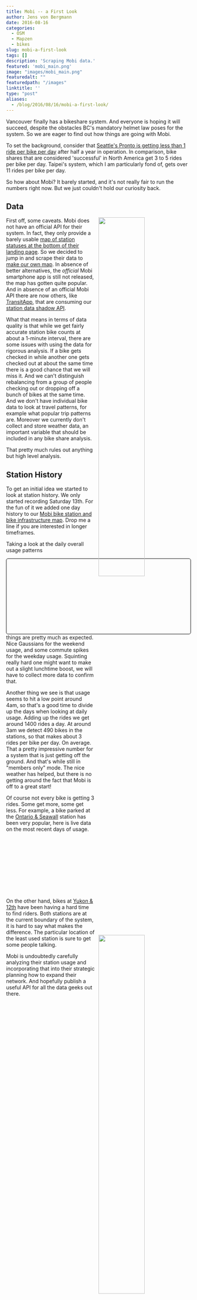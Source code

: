 ```yaml
---
title: Mobi -- a First Look
author: Jens von Bergmann
date: 2016-08-16
categories:
  - OSM
  - Mapzen
  - bikes
slug: mobi-a-first-look
tags: []
description: 'Scraping Mobi data.'
featured: 'mobi_main.png'
image: "images/mobi_main.png"
featuredalt: ""
featuredpath: "/images"
linktitle: ''
type: "post"
aliases:
  - /blog/2016/08/16/mobi-a-first-look/
---
```






Vancouver finally has a bikeshare system. And everyone is hoping it will succeed, despite the obstacles BC's mandatory
helmet law poses for the system. So we are eager to find out how things are going with Mobi.
  
To set the background, consider that
[Seattle's Pronto is getting less than 1 ride per bike per day](http://www.seattlemet.com/articles/2016/3/21/the-rise-and-fall-and-possible-rise-again-of-pronto)
after half a year in operation. In comparison, bike shares that are considered 'successful' in North America get 3 to 5
rides per bike per day. Taipei's system, which I am particularly fond of, gets over 11 rides per bike per day.

So how about Mobi? It barely started, and it's not really fair to run the numbers right now. But we just couldn't hold
our curiosity back.

<!-- more -->
## Data
<a href="http://mountainmath.ca/mobi#14.287582005629245/49.2742/-123.1277" target="_blank"><img  src="images/mobi_main.png"  style="width:50%;float:right;margin-left:10px;"></a>
First off, some caveats. Mobi does not have an official API for their system. In fact, they only provide a barely usable
[map of station statuses at the bottom of their landing page](https://www.mobibikes.ca). So we decided to
jump in and scrape their data to [make our own map](http://doodles.mountainmath.ca/blog/2016/07/26/bike-share-map/). In
absence of better alternatives, the *official* Mobi smartphone app is still not released, the map has gotten quite popular.
And in absence of an official Mobi API there are now others, like [TransitApp](http://transitapp.com/), that are consuming our
[station data shadow API](http://mountainmath.ca/mobi/stations).

What that means in terms of data quality is that while we get fairly accurate station bike counts at about a 1-minute
interval, there are some issues with using the data for rigorous analysis. If a bike gets checked in while another one
gets checked out at about the same time there is a good chance that we will miss it. And we can't distinguish rebalancing
from a group of people checking out or dropping off a bunch of bikes at the same time. And we don't have individual bike
data to look at travel patterns, for example what popular trip patterns are. Moreover we currently don't collect and store
weather data, an important variable that should be included in any bike share analysis.

That pretty much rules out anything but high level analysis.

## Station History
To get an initial idea we started to look at station history. We only started recording Saturday 13th. For the fun of it
we added one day history to our [Mobi bike station and bike infrastructure map](https://mountainmath.ca/mobi). Drop me
a line if you are interested in longer timeframes. 

Taking a look at the daily overall usage patterns
<div style="padding:2px;border: 1px solid black;border-radius:5px;">
<div id="graph_mobi_hourly" style="height:200px;max-width:640px;" data-url="/data/mobi_hourly.json"></div>
</div>
things are pretty much as expected. Nice Gaussians for the weekend usage, and some commute spikes for the weekday usage.
Squinting really hard one might want to make out a slight lunchtime boost, we will have to collect more data to confirm
that.

Another thing we see is that usage seems to hit a low point around 4am, so that's a good time to divide up the days when
looking at daily usage. Adding up the rides we get around 1400 rides a day. At around 3am we detect 490 bikes in the
stations, so that makes about 3 rides per bike per day. On average. That a pretty impressive number for a system that is
just getting off the ground. And that's while still in "members only" mode. The nice weather has helped, but there is no
getting around the fact that Mobi is off to a great start!
 

Of course not every bike is getting 3 rides. Some get more, some get less. For example, a bike parked at the
[Ontario & Seawall](http://mountainmath.ca/mobi#17/49.27147/-123.10407) station has been very popular, here is live data
on the most recent days of usage.
 <div id="station_graph_os" style="height:150px;"></div>

<a href="http://mountainmath.ca/mobi#19/49.26084/-123.11418" target="_blank"><img  src="images/yukon_12.png"  style="width:50%;float:right;margin-left:10px;"></a>
On the other hand, bikes at [Yukon & 12th](http://mountainmath.ca/mobi#19/49.26084/-123.11418) have been having a hard
time to find riders. Both stations are at the
current boundary of the system, it is hard to say what makes the difference. The particular location of the least used
station is sure to get some people talking.


Mobi is undoubtedly carefully
analyzing their station usage and incorporating that into their strategic planning how to expand their network. And
hopefully publish a useful API for all the data geeks out there.


<script src="//d3js.org/d3.v3.min.js" charset="utf-8"></script>
<script src="/lib/jquery.min.js" charset="utf-8"></script>
<script>

function graphBikeStation(selector,station_id){
  var outerHeight=$(selector).height(),
      outerWidth=$($(selector)[0].parentNode).width();
  var margin = {top: 20, right: 20, bottom: 30, left: 50},
      width = outerWidth - margin.left - margin.right,
      height = outerHeight - margin.top - margin.bottom;

  var formatDate = d3.time.format("%X");
  var x = d3.time.scale()
      .range([0, width]);

  var y = d3.scale.linear()
      .range([height, 0]);

  var xAxis = d3.svg.axis().scale(x).orient('bottom');

  var yAxis = d3.svg.axis().scale(y).orient('left').ticks(5);

  var line = d3.svg.line()
      .x(function(d) { return x(d.created_at); })
      .y(function(d) { return y(d.available_bikes); })
      .interpolate('step-after');
  var bikeArea = d3.svg.area()
      .x(function(d, i) { return x(d.created_at); })
      .y0(function(d) { return y(d.available_bikes); })
      .y1(function(d) { return height; })
      .interpolate('step-after');
  var dockArea = d3.svg.area()
      .x(function(d, i) { return x(d.created_at); })
      .y0(function(d) { return 0; })
      .y1(function(d) { return y(d.available_bikes); })
      .interpolate('step-after');


  var svg = d3.select(selector).append("svg")
      .attr("width", width + margin.left + margin.right)
      .attr("height", height + margin.top + margin.bottom)
      .append("g")
      .attr("transform", "translate(" + margin.left + "," + margin.top + ")");
  d3.json('http://mountainmath.ca/bike_providers/1/bike_stations/' + station_id + '.json?days=7',function(error,data){
  data=data[0].stations[0].statuses;
  data.forEach(function(d){type(d)});
  var last=data[data.length-1];
  var lastTime=new Date(d3.time.format.iso.parse(last.updated_at).getTime() + 5*60000);
  data.push({id:last.id,available_bikes:last.available_bikes,free_docks:last.free_docks,created_at:lastTime,updated_at:lastTime});

  x.domain(d3.extent(data, function(d) { return d.created_at; }));
  y.domain([0,data[0].available_bikes+data[0].free_docks]);

  svg.append("g")
      .attr("class", "x axis")
      .attr("transform", "translate(0," + height + ")")
      .call(xAxis);

  svg.append("g")
      .attr("class", "y axis")
      .call(yAxis);
//      .append("text")
//      .attr("transform", "rotate(-90)")
//      .attr("y", 6)
//      .attr("dy", ".71em")
//      .style("text-anchor", "end")
//      .text("Available Bikes");

  svg.append("path")
      .datum(data)
      .attr("class", "area bike")
      .style("fill",'rgba(33, 139, 51, 0.7)')
      .attr("d", bikeArea);
  svg.append("path")
      .datum(data)
      .attr("class", "area dock")
      .style("fill",'rgba(212, 10, 44, 0.7')
      .attr("d", dockArea);


  function type(d) {
    d.created_at = d3.time.format.iso.parse(d.created_at);
    d.available_bikes = +d.available_bikes;
    return d;
  }
  });
}



function bar_graph(div,shiftAxis,domainFormatter,rangeFormatter,domainLabelFormatter,rangeLabelFormatter){
    if (!domainFormatter) domainFormatter=d3.format("d");
    if (!rangeLabelFormatter) rangeLabelFormatter=rangeFormatter;
    if (!rangeFormatter)
     rangeFormatter = function (y) {
        return y;
     };
     if (!domainLabelFormatter) domainLabelFormatter=domainFormatter;

var margin = {top: 20, right: 20, bottom: 40, left: 70},
    width = parseInt(div.style("width")) - margin.left - margin.right,
    height = parseInt(div.style("height")) - margin.top - margin.bottom;

var x = d3.scale.ordinal()
    .rangeRoundBands([0, width], .1);

var y = d3.scale.linear()
    .range([height, 0]);


var xAxis = d3.svg.axis()
    .scale(x)
    .tickFormat(domainFormatter)
    .orient("bottom");


var yAxis = d3.svg.axis()
    .scale(y)
    .orient("left")
    .tickFormat(rangeFormatter)
    .ticks(5, rangeFormatter);

var svg = div.append("svg")
    .attr("width", width + margin.left + margin.right)
    .attr("height", height + margin.top + margin.bottom)
  .append("g")
    .attr("transform", "translate(" + margin.left + "," + margin.top + ")");

var data_url=div[0][0].dataset.url;

d3.json(data_url, function(error, json) {
  if (error) throw error;
  var graphData=json[0];
  var data=graphData.data;
  
  data.forEach(function(d,i){d.date= d3.time.format.iso.parse(d.date)});
  
  var container=d3.select(div.node().parentNode);
  container.selectAll('.legend.no-margin').remove();
  var legend=container.append('div').attr('class',"legend no-margin");
  legend.append('p').html('<i style="background:'+graphData.color + '"></i>' + graphData.label +  '<span style="float:right;margin-right:10px;" id="' + graphData.class+'_value"></span>');
  
  x.domain(data.map(function(d) {return d.date }));
  y.domain([0, d3.max(data, function(d) { return d.count; })]);
  
  var domainTickValues=[];
  var skip=Math.round(60/x.rangeBand());
  if (skip<=0) skip=1;
  for (var i=0;i<x.domain().length;i++) {
    if (i % skip==0) domainTickValues.push(x.domain()[i]);
  }
  //if (x.domain().length % 5 !=0) domainTickValues.push(x.domain()[x.domain().length-1]);
  xAxis.tickValues(domainTickValues);

  var xShift=shiftAxis ?  -x.rangeBand()/2.0 * 1.1 : 0;
  
  svg.append("g")
      .attr("class", "x axis")
      .attr("transform", "translate(" + xShift + "," + height + ")")
      .call(xAxis);

  svg.append("g")
      .attr("class", "y axis")
      .call(yAxis);
//    .append("text")
//      .attr("transform", "rotate(-90)")
//      .attr("y", 6)
//      .attr("dy", ".71em")
//      .style("text-anchor", "end")
//      .text("Probability");

  svg.selectAll(".bar")
      .data(data)
    .enter().append("rect")
      .attr("class", graphData.class + " bar")
      .style("fill", graphData.color)
      .attr("x", function(d) { return x(d.date); })
      .attr("width", x.rangeBand())
      .attr("y", function(d) { return y(d.count); })
      .attr("height", function(d) { return height - y(d.count); })
      .on('mouseover',function(d){
         d3.select('#'+this.classList[0]+'_value').text(domainLabelFormatter(d.date) + ': ' + rangeLabelFormatter(d.count)) 
      }).on('click',function(d){
       d3.select('#'+this.classList[0]+'_value').text(domainLabelFormatter(d.date) + ': ' + rangeLabelFormatter(d.count)) 
      }).on('touch',function(d){
         d3.select('#'+this.classList[0]+'_value').text(domainLabelFormatter(d.date) + ': ' + rangeLabelFormatter(d.count)) 
      }).on('mouseout',function(){d3.select('#'+this.classList[0]+'_value').text('')});

      
});

}



var numberFormatter=d3.format(",");
var dateFormatter=d3.time.format("%a %I%p");//d3.time.format("%a %H:%M"); //d3.format(",");//
bar_graph(d3.select("#graph_mobi_hourly"),true,dateFormatter,numberFormatter);

graphBikeStation('#station_graph_os',1);
</script>
